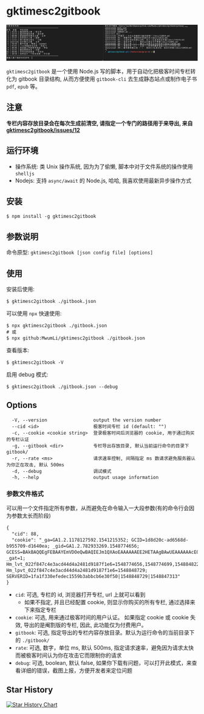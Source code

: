 # gktimesc2gitbook

![screenshot](./screenshot.png)  

`gktimesc2gitbook` 是一个使用 Node.js 写的脚本，用于自动化把极客时间专栏转化为 gitbook 目录结构, 从而方便使用 `gitbook-cli` 去生成静态站点或制作电子书 `pdf`, `epub` 等。  

## 注意

**专栏内容存放目录会在每次生成前清空, 请指定一个专门的路径用于来导出, 来自 [gktimesc2gitbook/issues/12](https://github.com/MwumLi/gktimesc2gitbook/issues/12)**  
  

## 运行环境

* 操作系统: 类 Unix 操作系统, 因为为了偷懒, 脚本中对于文件系统的操作使用 `shelljs`  
* Nodejs: 支持 `async/await` 的 Node.js, 哈哈, 我喜欢使用最新异步操作方式  

## 安装

	$ npm install -g gktimesc2gitbook

## 参数说明

命令原型:  `gktimesc2gitbook [json config file] [options]`  

## 使用

安装后使用:  

	$ gktimesc2gitbook ./gitbook.json

可以使用 `npx` 快速使用:  

	$ npx gktimesc2gitbook ./gitbook.json
	# 或
	$ npx github:MwumLi/gktimesc2gitbook ./gitbook.json

查看版本:  

	$ gktimesc2gitbook -V

启用 debug 模式:  

	$ gktimesc2gitbook ./gitbook.json --debug

## Options

```
  -V, --version                 output the version number
  --cid <id>                    极客时间专栏 id (default: "")
  -c, --cookie <cookie string>  登录极客时间后浏览器的 cookie, 用于通过购买的专栏认证
  -g, --gitbook <dir>           专栏导出存放目录, 默认当前运行命令的目录下 gitbook/
  -r, --rate <ms>               请求速率控制, 间隔指定 ms 数请求避免服务器认为你正在攻击, 默认 500ms
  -d, --debug                   调试模式
  -h, --help                    output usage information
```

### 参数文件格式

可以用一个文件指定所有参数，从而避免在命令输入一大段参数(有的命令行会因为参数太长而阶段)  

```
{
  "cid": 88,
  "cookie": "_ga=GA1.2.1178127592.1541215352; GCID=1d8d20c-ad6568d-b955709-d1640ea; _gid=GA1.2.782933269.1548774656; GCESS=BAkBAQQEgFEBAAYEmVDOeQwBAQIEJm1QXAoEAAAAAAEE2HETAAgBAwUEAAAAAAcEQLd.3AsCBAADBCZtUFw-; _gat=1; Hm_lvt_022f847c4e3acd44d4a2481d9187f1e6=1548774656,1548774699,1548848221,1548848729; Hm_lpvt_022f847c4e3acd44d4a2481d9187f1e6=1548848729; SERVERID=1fa1f330efedec1559b3abbcb6e30f50|1548848729|1548847313"
}
```

* `cid`: 可选, 专栏的 id, 浏览器打开专栏, url 上就可以看到
  * 如果不指定, 并且已经配置 cookie, 则显示你购买的所有专栏, 通过选择来下来指定专栏  
* `cookie`: 可选, 用来通过极客时间的用户认证。 如果指定 cookie 或 cookie 失效, 导出的是阉割版的专栏, 因此, 此功能仅为付费用户。  
* `gitbook`: 可选, 指定导出的专栏内容存放目录。默认为运行命令的当前目录下的 `./gitbook/`  
* `rate`: 可选, 数字，单位 ms, 默认 500ms, 指定请求速率，避免因为请求太快而被极客时间认为你在攻击它而限制你的请求  
* `debug`: 可选, boolean, 默认 false, 如果你下载有问题，可以打开此模式，来查看详细的错误，截图上报，方便开发者来定位问题

## Star History

[![Star History Chart](https://api.star-history.com/svg?repos=MwumLi/gktimesc2gitbook&type=Date)](https://star-history.com/#MwumLi/gktimesc2gitbook&Date)
